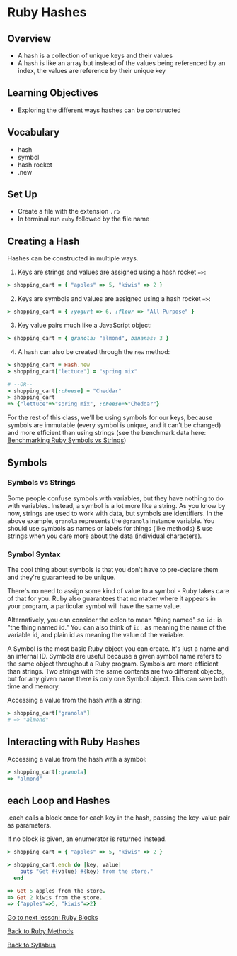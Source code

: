 # Ruby Hashes

## Overview
- A hash is a collection of unique keys and their values
- A hash is like an array but instead of the values being referenced by an index, the values are reference by their unique key

## Learning Objectives
- Exploring the different ways hashes can be constructed

## Vocabulary
- hash
- symbol
- hash rocket
- .new

## Set Up
- Create a file with the extension `.rb`
- In terminal run `ruby` followed by the file name

## Creating a Hash
Hashes can be constructed in multiple ways.

1. Keys are strings and values are assigned using a hash rocket `=>`:

```ruby
> shopping_cart = { "apples" => 5, "kiwis" => 2 }
```

2. Keys are symbols and values are assigned using a hash rocket `=>`:

```ruby
> shopping_cart = { :yogurt => 6, :flour => "All Purpose" }
```

3. Key value pairs much like a JavaScript object:

```ruby
> shopping_cart = { granola: "almond", bananas: 3 }
```

4. A hash can also be created through the `new` method:

```ruby
> shopping_cart = Hash.new
> shopping_cart["lettuce"] = "spring mix"

# --OR--
> shopping_cart[:cheese] = "Cheddar"
> shopping_cart
=> {"lettuce"=>"spring mix", :cheese=>"Cheddar"}
```


For the rest of this class, we'll be using symbols for our keys, because symbols are immutable (every symbol is unique, and it can’t be changed) and more efficient than using strings (see the benchmark data here: [Benchmarking Ruby Symbols vs Strings](https://gist.github.com/matugm/410f46ca87455b2701faa9a88edee8df))

## Symbols

### Symbols vs Strings
Some people confuse symbols with variables, but they have nothing to do with variables. Instead, a symbol is a lot more like a string. As you know by now, strings are used to work with data, but symbols are identifiers. In the above example, `granola` represents the `@granola` instance variable. You should use symbols as names or labels for things (like methods) & use strings when you care more about the data (individual characters).

### Symbol Syntax
The cool thing about symbols is that you don't have to pre-declare them and they're guaranteed to be unique.

There's no need to assign some kind of value to a symbol - Ruby takes care of that for you. Ruby also guarantees that no matter where it appears in your program, a particular symbol will have the same value.

Alternatively, you can consider the colon to mean "thing named" so `id:` is "the thing named id." You can also think of `id:` as meaning the name of the variable id, and plain id as meaning the value of the variable.

A Symbol is the most basic Ruby object you can create. It's just a name and an internal ID. Symbols are useful because a given symbol name refers to the same object throughout a Ruby program. Symbols are more efficient than strings. Two strings with the same contents are two different objects, but for any given name there is only one Symbol object. This can save both time and memory.


Accessing a value from the hash with a string:

```ruby
> shopping_cart["granola"]
# => "almond"
```

## Interacting with Ruby Hashes
Accessing a value from the hash with a symbol:

```ruby
> shopping_cart[:granola]
=> "almond"
```

## each Loop and Hashes

.each calls a block once for each key in the hash, passing the key-value pair as parameters.

If no block is given, an enumerator is returned instead.

```ruby
> shopping_cart = { "apples" => 5, "kiwis" => 2 }

> shopping_cart.each do |key, value|
    puts "Get #{value} #{key} from the store."
  end

=> Get 5 apples from the store.
=> Get 2 kiwis from the store.
=> {"apples"=>5, "kiwis"=>2}
```

[Go to next lesson: Ruby Blocks](./blocks.md)

[Back to Ruby Methods](./methods.md)

[Back to Syllabus](../README.md)
